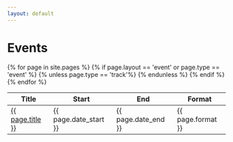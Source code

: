 ```yaml
---
layout: default
---
```


# Events

<table type="table table-striped">
	<thead>
		<tr>
			<th>Title</th>
			<th>Start</th>
			<th>End</th>
			<th>Format</th>
		</tr>
	</thead>
	<tbody>
	{% for page in site.pages %}
		{% if page.layout == 'event' or page.type == 'event' %}
        {% unless page.type == 'track'%}
		<tr>
			<td><a href="{{site.baseurl}}{{ page.url }}">{{ page.title }}</a></td>
			<td>{{ page.date_start }}</td>
			<td>{{ page.date_end }}</td>
			<td>{{ page.format }}</td>
		</tr>
        {% endunless %}
		{% endif %}
	{% endfor %}
	</tbody>
</table>
